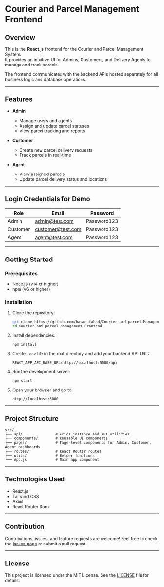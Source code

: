
# Courier and Parcel Management Frontend

## Overview

This is the **React.js** frontend for the Courier and Parcel Management System.  
It provides an intuitive UI for Admins, Customers, and Delivery Agents to manage and track parcels.

The frontend communicates with the backend APIs hosted separately for all business logic and database operations.

---

## Features

- **Admin**  
  - Manage users and agents  
  - Assign and update parcel statuses  
  - View parcel tracking and reports  

- **Customer**  
  - Create new parcel delivery requests  
  - Track parcels in real-time  

- **Agent**  
  - View assigned parcels  
  - Update parcel delivery status and locations  

---

## Login Credentials for Demo

| Role     | Email              | Password     |
| -------- | ------------------ | ------------|
| Admin    | admin@test.com     | Password123 |
| Customer | customer@test.com  | Password123 |
| Agent    | agent@test.com     | Password123 |

---

## Getting Started

### Prerequisites

- Node.js (v14 or higher)  
- npm (v6 or higher)  

### Installation

1. Clone the repository:

   ```bash
   git clone https://github.com/hasan-fahad/Courier-and-parcel-Management-Frontend.git
   cd Courier-and-parcel-Management-Frontend
   ```

2. Install dependencies:

   ```bash
   npm install
   ```

3. Create `.env` file in the root directory and add your backend API URL:

   ```env
   REACT_APP_API_BASE_URL=http://localhost:5000/api
   ```

4. Run the development server:

   ```bash
   npm start
   ```

5. Open your browser and go to:

   ```
   http://localhost:3000
   ```

---

## Project Structure

```
src/
├── api/               # Axios instance and API utilities
├── components/        # Reusable UI components
├── pages/             # Page-level components for Admin, Customer, Agent dashboards
├── routes/            # React Router routes
├── utils/             # Helper functions
└── App.js             # Main app component
```

---

## Technologies Used

- React.js  
- Tailwind CSS  
- Axios  
- React Router Dom  

---

## Contribution

Contributions, issues, and feature requests are welcome! Feel free to check the [issues page](https://github.com/hasan-fahad/Courier-and-parcel-Management-Frontend/issues) or submit a pull request.

---

## License

This project is licensed under the MIT License. See the [LICENSE](https://github.com/hasan-fahad/Courier-and-parcel-Management-Frontend/blob/main/LICENSE) file for details.
